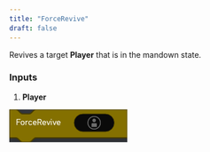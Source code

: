 ```yaml
---
title: "ForceRevive"
draft: false
---
```

Revives a target **Player** that is in the mandown state.
### Inputs
1. **Player**

![ForceRevive](https://raw.githubusercontent.com/battlefield-portal-community/Image-CDN/main/portal_blocks/ForceRevive.png)